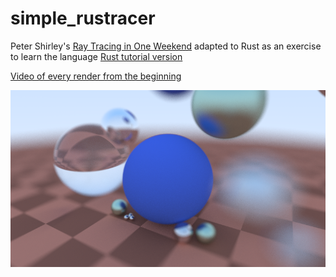 # simple_rustracer


Peter Shirley's [Ray Tracing in One Weekend](https://raytracing.github.io/books/RayTracingInOneWeekend.html) adapted to Rust as an exercise to learn the language [Rust tutorial version](https://the-ray-tracing-road-to-rust.vercel.app/)

[Video of every render from the beginning](https://raw.githubusercontent.com/seb-tourneux/simple_rustracer/master/process.mp4)

![output](https://raw.githubusercontent.com/seb-tourneux/simple_rustracer/master/output.png)